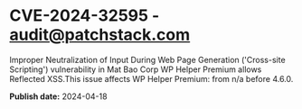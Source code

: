 # CVE-2024-32595 - audit@patchstack.com

Improper Neutralization of Input During Web Page Generation ('Cross-site Scripting') vulnerability in Mat Bao Corp WP Helper Premium allows Reflected XSS.This issue affects WP Helper Premium: from n/a before 4.6.0.



**Publish date:** 2024-04-18
